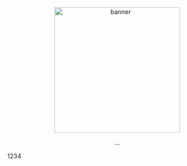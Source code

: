<div align = center>

<img src="https://trrrrw.github.io/HI3_dialogue_share/assets/image/kcc-2000.png" width="288" height="288" alt="banner">

<br>


...
<br>
</div>

1234